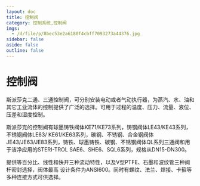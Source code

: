 ```yaml
---
layout: doc
title: 控制阀
category: 控制系统,控制阀
imgs:
  - /d/file/p/8bec53e2a6180f4cbff7093273a44376.jpg
sidebar: false
aside: false
outline: false
---
```


# 控制阀

斯派莎克二通、三通控制阀，可分别安装电动或者气动执行器，为蒸汽、水、油和其它工业流体的控制提供了广泛的选择。可用于过程的温度、压力、流量、液位、压差和湿度控制。

斯派莎克的控制阀有球墨铸铁阀体KE71/KE73系列，铸钢阀体LE43/KE43系列，不锈钢阀体LE63/ KE61/KE63系列，碳钢、不锈钢、合金钢阀体JE43/JE63/JE83系列，铸铁、球墨铸铁、碳钢、不锈钢阀体QL系列三通阀和用于洁净应用的STERI-TROL SAE6、SHE6、SQL6系列，规格从DN15-DN300。

提供等百分比、线性和快开三种流动特性，以及V型PTFE、石墨和波纹管三种阀杆密封选择，阀体最高 设计条件为ANSI600。同时有螺纹、法兰、焊接、卡箍等多种连接方式可供选择。

<AllProducts category="控制系统,控制阀" />
